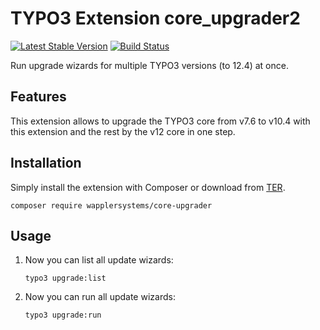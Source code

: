 # TYPO3 Extension core_upgrader2

[![Latest Stable Version](https://img.shields.io/packagist/v/wapplersystems/core-upgrader.svg)](https://packagist.org/packages/ichhabrecht/core-upgrader)
[![Build Status](https://img.shields.io/travis/WapplerSystems/core_upgrader/master.svg)](https://travis-ci.org/WapplerSystems/core_upgrader)

Run upgrade wizards for multiple TYPO3 versions (to 12.4) at once.

## Features

This extension allows to upgrade the TYPO3 core from v7.6 to v10.4 with this extension and the rest by the v12 core in one step.

## Installation

Simply install the extension with Composer or download from [TER](https://extensions.typo3.org/extension/core_upgrader2/).

`composer require wapplersystems/core-upgrader`

## Usage

1. Now you can list all update wizards:

   `typo3 upgrade:list`

1. Now you can run all update wizards:

   `typo3 upgrade:run`

